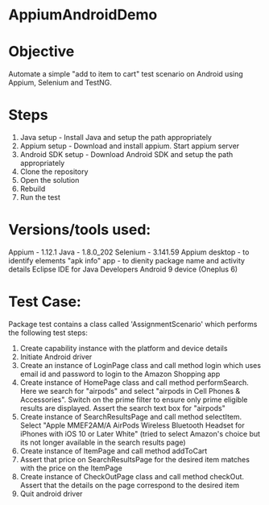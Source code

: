 # AppiumAndroidDemo

# Objective
Automate a simple "add to item to cart" test scenario on Android using Appium, Selenium and TestNG.

# Steps
1. Java setup - Install Java and setup the path appropriately
2. Appium setup - Download and install appium. Start appium server
3. Android SDK setup - Download Android SDK and setup the path appropriately
4. Clone the repository
5. Open the solution
6. Rebuild
7. Run the test

# Versions/tools used:
Appium - 1.12.1
Java - 1.8.0_202
Selenium - 3.141.59
Appium desktop - to identify elements
"apk info" app - to dienity package name and activity details
Eclipse IDE for Java Developers
Android 9 device (Oneplus 6)

# Test Case:
Package test contains a class called 'AssignmentScenario' which performs the following test steps:
1. Create capability instance with the platform and device details
2. Initiate Android driver
3. Create an instance of LoginPage class and call method login which uses email id and password to login to the Amazon Shopping app
4. Create instance of HomePage class and call method performSearch. Here we search for "airpods" and select "airpods in Cell Phones & Accessories". Switch on the prime filter to ensure only prime eligible results are displayed. Assert the search text box for "airpods"
5. Create instance of SearchResultsPage and call method selectItem. Select "Apple MMEF2AM/A AirPods Wireless Bluetooth Headset for iPhones with iOS 10 or Later White" (tried to select Amazon's choice but its not longer available in the search results page)
6. Create instance of ItemPage and call method addToCart
7. Assert that price on SearchResultsPage for the desired item matches with the price on the ItemPage
8. Create instance of CheckOutPage class and call method checkOut. Assert that the details on the page correspond to the desired item
9. Quit android driver


